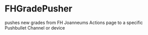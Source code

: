 # FHGradePusher
pushes new grades from FH Joanneums Actions page to a specific Pushbullet Channel or device
